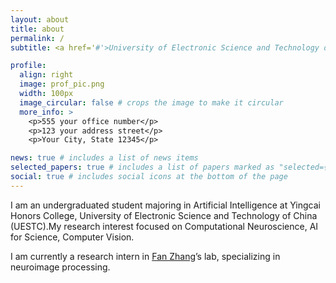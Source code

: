 ```yaml
---
layout: about
title: about
permalink: /
subtitle: <a href='#'>University of Electronic Science and Technology of China</a>

profile:
  align: right
  image: prof_pic.png
  width: 100px   
  image_circular: false # crops the image to make it circular
  more_info: >
    <p>555 your office number</p>
    <p>123 your address street</p>
    <p>Your City, State 12345</p>

news: true # includes a list of news items
selected_papers: true # includes a list of papers marked as "selected={true}"
social: true # includes social icons at the bottom of the page
---
```


I am an undergraduated student majoring in Artificial Intelligence at Yingcai Honors College, University of Electronic Science and Technology of China (UESTC).My research interest focused on Computational Neuroscience, AI for Science, Computer Vision.

I am currently a research intern in [Fan Zhang](https://scholar.google.com.au/citations?user=kTd978wAAAAJ&hl=en)’s lab, specializing in neuroimage processing.


